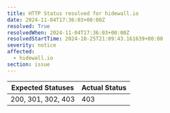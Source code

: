 ```yaml
---
title: HTTP Status resolved for hidewall.io
date: 2024-11-04T17:36:03+00:00Z
resolved: True
resolvedWhen: 2024-11-04T17:36:03+00:00Z
resolvedStartTime: 2024-10-25T21:09:43.161639+00:00
severity: notice
affected:
  - hidewall.io
section: issue
---
```


| Expected Statuses | Actual Status  |
|-------------------|----------------|
| 200, 301, 302, 403 | 403 |
